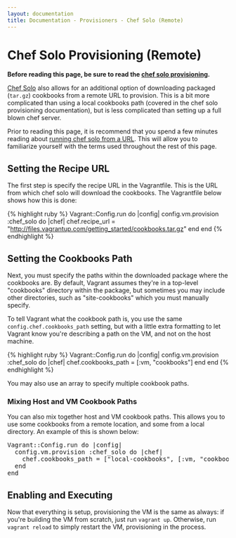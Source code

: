 ```yaml
---
layout: documentation
title: Documentation - Provisioners - Chef Solo (Remote)
---
```

# Chef Solo Provisioning (Remote)

**Before reading this page, be sure to read the [chef solo provisioning](/docs/provisioners/chef_solo.html).**

[Chef Solo](http://wiki.opscode.com/display/chef/Chef+Solo) also allows for an additional option
of downloading packaged (`tar.gz`) cookbooks from a remote URL to provision. This is a bit more
complicated than using a local cookbooks path (covered in the chef solo provisioning documentation),
but is less complicated than setting up a full blown chef server.

Prior to reading this page, it is recommend that you spend a few minutes reading about
[running chef solo from a URL](http://wiki.opscode.com/display/chef/Chef+Solo#ChefSolo-RunningfromaURL).
This will allow you to familiarize yourself with the terms used throughout the rest of
this page.

## Setting the Recipe URL

The first step is specify the recipe URL in the Vagrantfile. This is the URL from
which chef solo will download the cookbooks. The Vagrantfile below shows how this is
done:

{% highlight ruby %}
Vagrant::Config.run do |config|
  config.vm.provision :chef_solo do |chef|
    chef.recipe_url = "http://files.vagrantup.com/getting_started/cookbooks.tar.gz"
  end
end
{% endhighlight %}

## Setting the Cookbooks Path

Next, you must specify the paths within the downloaded package where the cookbooks
are. By default, Vagrant assumes they're in a top-level "cookbooks" directory within
the package, but sometimes you may include other directories, such as "site-cookbooks"
which you must manually specify.

To tell Vagrant what the cookbook path is, you use the same `config.chef.cookbooks_path`
setting, but with a little extra formatting to let Vagrant know you're describing a
path on the VM, and not on the host machine.

{% highlight ruby %}
Vagrant::Config.run do |config|
  config.vm.provision :chef_solo do |chef|
    chef.cookbooks_path = [:vm, "cookbooks"]
  end
end
{% endhighlight %}

You may also use an array to specify multiple cookbook paths.

<div class="alert-message block-message grey notice">
  <h3>Mixing Host and VM Cookbook Paths</h3>
  <p>
    You can also mix together host and VM cookbook paths. This allows
    you to use some cookbooks from a remote location, and some from a
    local directory. An example of this is shown below:

<pre>
Vagrant::Config.run do |config|
  config.vm.provision :chef_solo do |chef|
    chef.cookbooks_path = ["local-cookbooks", [:vm, "cookbooks"]]
  end
end
</pre>
  </p>
</div>

## Enabling and Executing

Now that everything is setup, provisioning the VM is the same as always: if you're
building the VM from scratch, just run `vagrant up`. Otherwise, run `vagrant reload`
to simply restart the VM, provisioning in the process.
